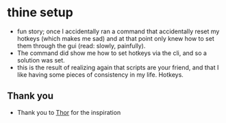 # thine setup
- fun story; once I accidentally ran a command that accidentally reset my hotkeys (which makes me sad) and at that point only knew how to set them through the gui (read: slowly, painfully).
- The command did show me how to set hotkeys via the cli, and so a solution was set.
- this is the result of realizing again that scripts are your friend, and that I like having some pieces of consistency in my life. Hotkeys.

## Thank you
- Thank you to [Thor](https://github.com/thor314/.setup) for the inspiration
